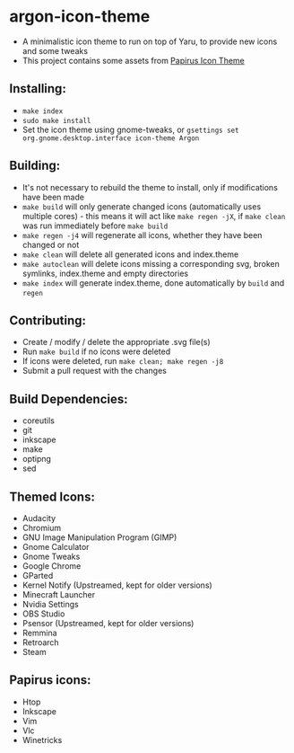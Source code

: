 # argon-icon-theme
  - A minimalistic icon theme to run on top of Yaru, to provide new icons and some tweaks
  - This project contains some assets from [Papirus Icon Theme](https://github.com/PapirusDevelopmentTeam/papirus-icon-theme)

## Installing:
  - `make index`
  - `sudo make install`
  - Set the icon theme using gnome-tweaks, or `gsettings set org.gnome.desktop.interface icon-theme Argon`

## Building:
  - It's not necessary to rebuild the theme to install, only if modifications have been made
  - `make build` will only generate changed icons (automatically uses multiple cores) - this means it will act like `make regen -jX`, if `make clean` was run immediately before `make build`
  - `make regen -j4` will regenerate all icons, whether they have been changed or not
  - `make clean` will delete all generated icons and index.theme
  - `make autoclean` will delete icons missing a corresponding svg, broken symlinks, index.theme and empty directories
  - `make index` will generate index.theme, done automatically by `build` and `regen`

## Contributing:
  - Create / modify / delete the appropriate .svg file(s)
  - Run `make build` if no icons were deleted
  - If icons were deleted, run `make clean; make regen -j8`
  - Submit a pull request with the changes

## Build Dependencies:
  - coreutils
  - git
  - inkscape
  - make
  - optipng
  - sed

## Themed Icons:
  - Audacity
  - Chromium
  - GNU Image Manipulation Program (GIMP)
  - Gnome Calculator
  - Gnome Tweaks
  - Google Chrome
  - GParted
  - Kernel Notify (Upstreamed, kept for older versions)
  - Minecraft Launcher
  - Nvidia Settings
  - OBS Studio
  - Psensor (Upstreamed, kept for older versions)
  - Remmina
  - Retroarch
  - Steam

## Papirus icons:
  - Htop
  - Inkscape
  - Vim
  - Vlc
  - Winetricks

